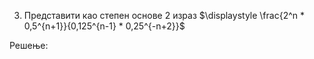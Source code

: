 3. Представити као степен основе 2 израз $\displaystyle \frac{2^n * 0,5^{n+1}}{0,125^{n-1} * 0,25^{-n+2}}$

Решење: